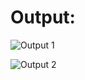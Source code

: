# Output:

![Output 1](https://user-images.githubusercontent.com/41969044/107932121-338a8300-6fa3-11eb-8967-2a1496711078.png)

![Output 2](https://user-images.githubusercontent.com/41969044/107932140-38e7cd80-6fa3-11eb-9f7e-fd9a61156427.png)
